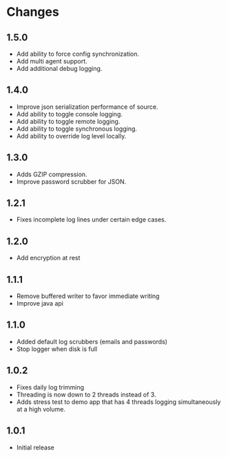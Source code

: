 # Changes

1.5.0
----------
- Add ability to force config synchronization.
- Add multi agent support.
- Add additional debug logging.

1.4.0
----------
- Improve json serialization performance of source.
- Add ability to toggle console logging.
- Add ability to toggle remote logging.
- Add ability to toggle synchronous logging.
- Add ability to override log level locally.

1.3.0
----------
- Adds GZIP compression.
- Improve password scrubber for JSON.

1.2.1
----------
- Fixes incomplete log lines under certain edge cases.

1.2.0
----------
- Add encryption at rest

1.1.1
----------
- Remove buffered writer to favor immediate writing
- Improve java api

1.1.0
----------
- Added default log scrubbers (emails and passwords)
- Stop logger when disk is full

1.0.2
----------
- Fixes daily log trimming 
- Threading is now down to 2 threads instead of 3.
- Adds stress test to demo app that has 4 threads logging simultaneously at a high volume.

1.0.1
----------
- Initial release